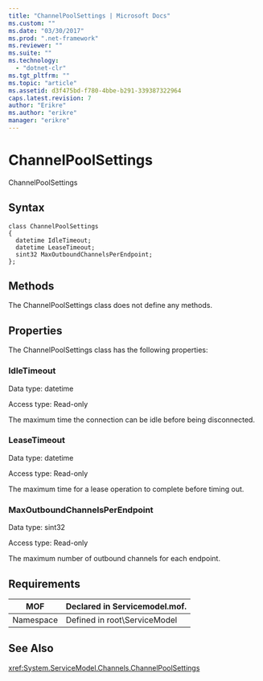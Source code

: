 ```yaml
---
title: "ChannelPoolSettings | Microsoft Docs"
ms.custom: ""
ms.date: "03/30/2017"
ms.prod: ".net-framework"
ms.reviewer: ""
ms.suite: ""
ms.technology: 
  - "dotnet-clr"
ms.tgt_pltfrm: ""
ms.topic: "article"
ms.assetid: d3f475bd-f780-4bbe-b291-339387322964
caps.latest.revision: 7
author: "Erikre"
ms.author: "erikre"
manager: "erikre"
---
```

# ChannelPoolSettings
ChannelPoolSettings  
  
## Syntax  
  
```  
class ChannelPoolSettings  
{  
  datetime IdleTimeout;  
  datetime LeaseTimeout;  
  sint32 MaxOutboundChannelsPerEndpoint;  
};  
```  
  
## Methods  
 The ChannelPoolSettings class does not define any methods.  
  
## Properties  
 The ChannelPoolSettings class has the following properties:  
  
### IdleTimeout  
 Data type: datetime  
  
 Access type: Read-only  
  
 The maximum time the connection can be idle before being disconnected.  
  
### LeaseTimeout  
 Data type: datetime  
  
 Access type: Read-only  
  
 The maximum time for a lease operation to complete before timing out.  
  
### MaxOutboundChannelsPerEndpoint  
 Data type: sint32  
  
 Access type: Read-only  
  
 The maximum number of outbound channels for each endpoint.  
  
## Requirements  
  
|MOF|Declared in Servicemodel.mof.|  
|---------|-----------------------------------|  
|Namespace|Defined in root\ServiceModel|  
  
## See Also  
 <xref:System.ServiceModel.Channels.ChannelPoolSettings>
